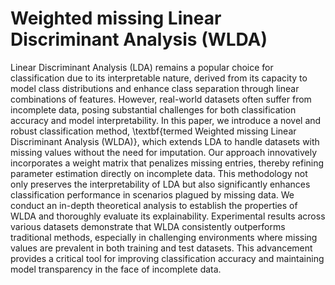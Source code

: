 # Weighted missing Linear Discriminant Analysis (WLDA)
Linear Discriminant Analysis (LDA) remains a popular choice for classification due to its interpretable nature, derived from its capacity to model class distributions and enhance class separation through linear combinations of features. However, real-world datasets often suffer from incomplete data, posing substantial challenges for both classification accuracy and model interpretability. In this paper, we introduce a novel and robust classification method, \textbf{termed Weighted missing Linear Discriminant Analysis (WLDA)}, which extends LDA to handle datasets with missing values without the need for imputation. Our approach innovatively incorporates a weight matrix that penalizes missing entries, thereby refining parameter estimation directly on incomplete data. This methodology not only preserves the interpretability of LDA but also significantly enhances classification performance in scenarios plagued by missing data. We conduct an in-depth theoretical analysis to establish the properties of WLDA and thoroughly evaluate its explainability. Experimental results across various datasets demonstrate that WLDA consistently outperforms traditional methods, especially in challenging environments where missing values are prevalent in both training and test datasets. This advancement provides a critical tool for improving classification accuracy and maintaining model transparency in the face of incomplete data.
